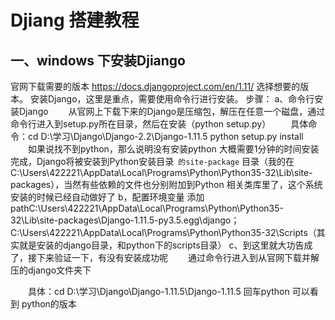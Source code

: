 # Djiang 搭建教程
## 一、windows 下安装Djiango
官网下载需要的版本 https://docs.djangoproject.com/en/1.11/
选择想要的版本。
安装Django，这里是重点，需要使用命令行进行安装。
步骤：
a、命令行安装Django 
　　从官网上下载下来的Django是压缩包，解压在任意一个磁盘，通过命令行进入到setup.py所在目录，然后在安装（python setup.py）
　　具体命令：cd D:\学习\Django\Django-2.2\Django-1.11.5  python setup.py install
　　如果说找不到python，那么说明没有安装python
   大概需要1分钟的时间安装完成，Django将被安装到Python安装目录`` 的site-package`` 目录（我的在C:\Users\422221\AppData\Local\Programs\Python\Python35-32\Lib\site-packages），当然有些依赖的文件也分别附加到Python     相关类库里了，这个系统安装的时候已经自动做好了
b，配置环境变量
添加pathC:\Users\422221\AppData\Local\Programs\Python\Python35-32\Lib\site-packages\Django-1.11.5-py3.5.egg\django；C:\Users\422221\AppData\Local\Programs\Python\Python35-32\Scripts（其实就是安装的django目录，和python下的scripts目录）
c、到这里就大功告成了，接下来验证一下，有没有安装成功呢
　　通过命令行进入到从官网下载并解压的django文件夹下

　　具体：cd D:\学习\Django\Django-1.11.5\Django-1.11.5 回车python 可以看到 python的版本
